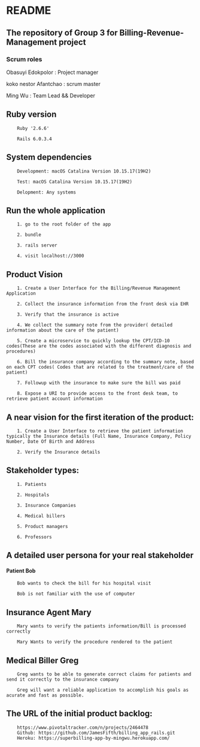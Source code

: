 # README

## The repository of Group 3 for Billing-Revenue-Management project

### Scrum roles

Obasuyi Edokpolor : Project manager

koko nestor Afantchao : scrum master

Ming Wu : Team Lead && Developer

## Ruby version

        Ruby '2.6.6'

        Rails 6.0.3.4

## System dependencies

        Development: macOS Catalina Version 10.15.17(19H2)

        Test: macOS Catalina Version 10.15.17(19H2)

        Delopment: Any systems

## Run the whole application

        1. go to the root folder of the app

        2. bundle

        3. rails server

        4. visit localhost://3000

## Product Vision

        1. Create a User Interface for the Billing/Revenue Management Application

        2. Collect the insurance information from the front desk via EHR

        3. Verify that the insurance is active

        4. We collect the summary note from the provider( detailed information about the care of the patient)

        5. Create a microservice to quickly lookup the CPT/ICD-10 codes(These are the codes associated with the different diagnosis and procedures)

        6. Bill the insurance company according to the summary note, based on each CPT codes( Codes that are related to the treatment/care of the patient)

        7. Followup with the insurance to make sure the bill was paid

        8. Expose a URI to provide access to the front desk team, to retrieve patient account information

## A near vision for the first iteration of the product:

        1. Create a User Interface to retrieve the patient information typically the Insurance details (Full Name, Insurance Company, Policy Number, Date Of Birth and Address

        2. Verify the Insurance details

## Stakeholder types:

        1. Patients

        2. Hospitals 

        3. Insurance Companies

        4. Medical billers

        5. Product managers 

        6. Professors

## A detailed user persona for your real stakeholder

#### Patient Bob

        Bob wants to check the bill for his hospital visit

        Bob is not familiar with the use of computer

## Insurance Agent Mary

        Mary wants to verify the patients information/Bill is processed correctly

        Mary Wants to verify the procedure rendered to the patient

## Medical Biller Greg

        Greg wants to be able to generate correct claims for patients and send it correctly to the insurance company

        Greg will want a reliable application to accomplish his goals as acurate and fast as possible.

## The URL of the initial product backlog:
        https://www.pivotaltracker.com/n/projects/2464478
        Github: https://github.com/JamesFifth/billing_app_rails.git
        Heroku: https://superbilling-app-by-mingwu.herokuapp.com/

